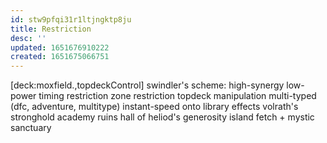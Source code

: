 ```yaml
---
id: stw9pfqi31r1ltjngktp8ju
title: Restriction
desc: ''
updated: 1651676910222
created: 1651675066751
---
```




[deck:moxfield.,topdeckControl]
swindler's scheme:
  high-synergy low-power
  timing restriction
  zone restriction
  topdeck manipulation
  multi-typed (dfc, adventure, multitype)
  instant-speed onto library effects
    volrath's stronghold
    academy ruins
    hall of heliod's generosity
    island fetch + mystic sanctuary
